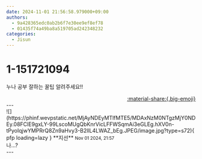```yaml
---
date: 2024-11-01 21:56:58.979000+09:00
authors:
  - 9a428365edc0ab2b6f7e30ee9ef8ef78
  - 01435f74a49ba8a519705ad242348232
categories:
  - Jisun
---
```


# 1-151721094

<div class="post-container" markdown="1">
<div class="content-container md-sidebar__scrollwrap" markdown="1">

누나 공부 잘하는 꿀팁 알려주세요!!

</div>
</div>

<div style="text-align: right;" markdown="1">
<a href="https://weverse.io/fromis9/fanpost/1-151721094" style="text-align: right;">:material-share:{.big-emoji}</a>
</div>
---

<div class="comments-container md-sidebar__scrollwrap" markdown="1">
<div class="comment" markdown="1">
<div class='id-container' markdown="1">
![](https://phinf.wevpstatic.net/MjAyNDEyMTlfMTE5/MDAxNzM0NTgzMjY0NDEy.08FClE9gxLY-99LscoMUgQbKnrVicLFFWSqmAi3eGLEg.hXV0n-tPyoIqjwYMPRrQ8Zn9aHvy3-B2llL4LWAZ_bEg.JPEG/image.jpg?type=s72){ pfp loading=lazy }
**<span class="artist">지선</span>** <small>Nov 01 2024, 21:57</small><br>
</div>
<div class='comment-body' markdown="1">
나...?
</div>
</div>
</div>
---
